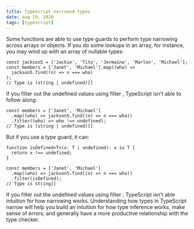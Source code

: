 ```yaml
---
title: typescript narrowed types
date: aug 19, 2020
tags: [typescript]
---
```


Some functions are able to use type guards to perform type narrowing across arrays or objects. If you do some lookups in an array, for instance, you may wind up with an array of nullable types:

```tsx
const jackson5 = ['Jackie', 'Tito', 'Jermaine', 'Marlon', 'Michael'];
const members = ['Janet', 'Michael'].map((who) =>
  jackson5.find((n) => n === who)
);
// Type is (string | undefined)[]
```

If you filter out the undefined values using filter , TypeScript isn’t able to follow along:

```tsx
const members = ['Janet', 'Michael']
  .map((who) => jackson5.find((n) => n === who))
  .filter((who) => who !== undefined);
// Type is (string | undefined)[]
```

But if you use a type guard, it can:

```tsx
function isDefined<T>(x: T | undefined): x is T {
  return x !== undefined;
}

const members = ['Janet', 'Michael']
  .map((who) => jackson5.find((n) => n === who))
  .filter(isDefined);
// Type is string[]
```

If you filter out the undefined values using filter , TypeScript isn’t able intuition for how narrowing works. Understanding how types in TypeScript narrow will help you build an intuition for how type inference works, make sense of errors, and generally have a more productive relationship with the type checker.

